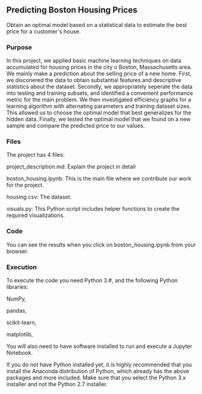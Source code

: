 
## Predicting Boston Housing Prices

Obtain an optimal model based on a statistical data to estimate the best price for a customer's house.

### Purpose

In this project, we applied basic machine learning techniques on data accumulated for housing prices in the city o Boston, Massachusetts area. We mainly make a prediction about the selling price of a new home. First, we disconered the data to obtain substantial features and descriptive statistics about the dataset. Secondly, we appropriately seperate the data into testing and training subsets, and identified a convenient performance metric for the main problem. We then investigated efficiency graphs for a learning algorithm with alternating parameters and training dataset sizes. This allowed us to choose the optimal model that best generalizes for the hidden data. Finally, we tested the optimal model that we found on a new sample and compare the predicted price to our values.

### Files

The project has 4 files:

project_description.md: Explain the project in detail

boston_housing.ipynb: This is the main file where we contribute our work for the project.

housing.csv: The dataset.

visuals.py: This Python script includes helper functions to create the required visualizations.

### Code

You can see the results when you click on boston_housing.ipynb from your browser. 

### Execution

To execute the code you need Python 3.#, and the following Python libraries: 

NumPy, 

pandas, 

scikit-learn, 

matplotlib, 

You will also need to have software installed to run and execute a Jupyter Notebook.

If you do not have Python installed yet, it is highly recommended that you install the Anaconda distribution of Python, which already has the above packages and more included. Make sure that you select the Python 3.x installer and not the Python 2.7 installer. 
